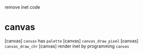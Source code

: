 remove inet code

# canvas

[canvas] `canvas` has `palette`
[canvas] `canvas_draw_pixel`
[canvas] `canvas_draw_chr`
[canvas] render inet by programming `canvas`
